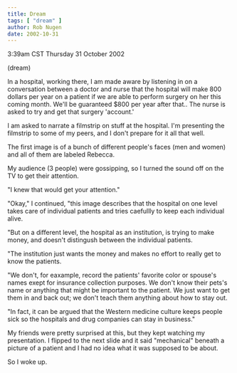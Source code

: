 ```yaml
---
title: Dream
tags: [ "dream" ]
author: Rob Nugen
date: 2002-10-31
---
```


<p class=date>3:39am CST Thursday 31 October 2002</p>

<p class=note>(dream)</p>

<p class=dream>In a hospital, working there, I am made aware by
listening in on a conversation between a doctor and nurse that the
hospital will make 800 dollars per year on a patient if we are able to
perform surgery on her this coming month.  We'll be guaranteed $800
per year after that..  The nurse is asked to try and get that surgery
'account.'</p>

<p class=dream>I am asked to narrate a filmstrip on stuff at the
hospital.  I'm presenting the filmstrip to some of my peers, and I
don't prepare for it all that well.</p>

<p class=dream>The first image is of a bunch of different people's
faces (men and women) and all of them are labeled Rebecca.</p>

<p class=dream>My audience (3 people) were gossipping, so I turned the
sound off on the TV to get their attention.</p>

<p class=dream>"I knew that would get your attention."</p>

<p class=dream>"Okay," I continued, "this image describes that the
hospital on one level takes care of individual patients and tries
caefullly to keep each individual alive.</p>

<p class=dream>"But on a different level, the hospital as an
institution, is trying to make money, and doesn't distingush between
the individual patients.</p>

<p class=dream>"The institution just wants the money and makes no
effort to really get to know the patients.</p>

<p class=dream>"We don't, for eaxample, record the patients' favorite
color or spouse's names exept for insurance collection purposes.  We
don't know their pets's name or anything that might be important to
the patient.  We just want to get them in and back out; we don't teach
them anything about how to stay out.</p>

<p class=dream>"In fact, it can be argued that the Western medicine
culture keeps people sick so the hospitals and drug companies can stay
in business."</p>

<p class=dream>My friends were pretty surprised at this, but they kept
watching my presentation.  I flipped to the next slide and it said
"mechanical" beneath a picture of a patient and I had no idea what it
was supposed to be about.</p>

<p>So I woke up.</p>

